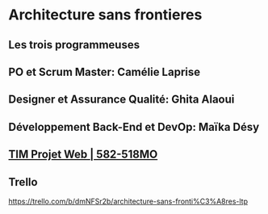 # Architecture sans frontieres
## Les trois programmeuses
## PO et Scrum Master: Camélie Laprise
## Designer et Assurance Qualité: Ghita Alaoui
## Développement Back-End et DevOp: Maïka Désy

## [TIM Projet Web | 582-518MO](https://tim-montmorency.com/timdoc/582-518MO/projet/)

## Trello
https://trello.com/b/dmNFSr2b/architecture-sans-fronti%C3%A8res-ltp
